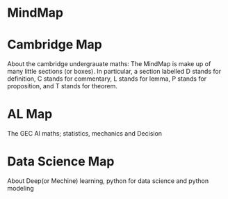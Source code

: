 # MindMap

# Cambridge Map
About the cambridge undergrauate maths:
The MindMap is make up of many little sections (or boxes). In particular, a section labelled D stands for definition, C stands for commentary, L stands for lemma, P stands for proposition, and T stands for theorem.

# AL Map
The GEC Al maths; statistics, mechanics and Decision

# Data Science Map
About Deep(or Mechine) learning, python for data science and python modeling
